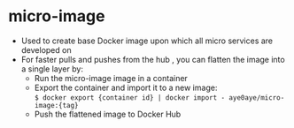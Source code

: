 # micro-image

* Used to create base Docker image upon which all micro services are developed on
* For faster pulls and pushes from the hub , you can flatten the image into a single layer by:
  * Run the micro-image image in a container
  * Export the container and import it to a new image:  
    `$ docker export {container id} | docker import - aye0aye/micro-image:{tag}`
  * Push the flattened image to Docker Hub
